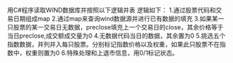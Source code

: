 用C#程序读取WIND数据库并按照以下逻辑并表
逻辑如下：
  1.通过股票代码和交易日期组成map
  2.通过map来查询wind数据源并进行已有数据的填充
  3.如果某一只股票的某一交易日无数据，preclose填充上一个交易日的close，其余价格等于当日preclose,成交额成交量为0
  4.无数据代码当日的数据，其余置为0
  5.挑选五个指数数据，并列并入每只股票。分别标记指数价格以及权重，如果此只股票不在指数中，权重则置为0
  6.特殊处理和上退市信息，用0/1标记状态。
